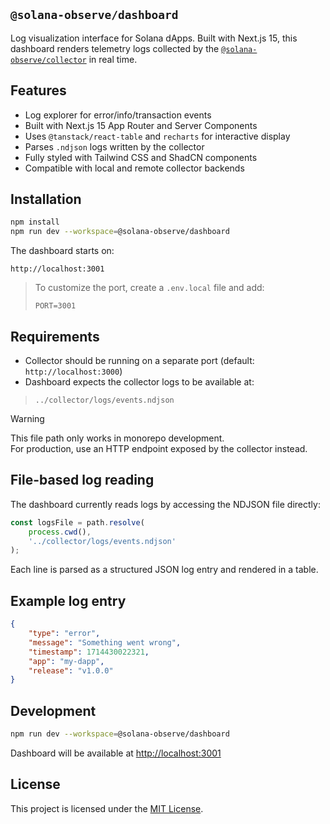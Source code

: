 ## `@solana-observe/dashboard`

Log visualization interface for Solana dApps. Built with Next.js 15, this dashboard renders telemetry logs collected by the [`@solana-observe/collector`](../collector) in real time.

## Features

- Log explorer for error/info/transaction events
- Built with Next.js 15 App Router and Server Components
- Uses `@tanstack/react-table` and `recharts` for interactive display
- Parses `.ndjson` logs written by the collector
- Fully styled with Tailwind CSS and ShadCN components
- Compatible with local and remote collector backends

## Installation

```bash
npm install
npm run dev --workspace=@solana-observe/dashboard
```

The dashboard starts on:

```
http://localhost:3001
```

> To customize the port, create a `.env.local` file and add:
> ```
> PORT=3001
> ```

## Requirements

- Collector should be running on a separate port (default: `http://localhost:3000`)
- Dashboard expects the collector logs to be available at:

> `../collector/logs/events.ndjson`

> [!WARNING]
> This file path only works in monorepo development.  
> For production, use an HTTP endpoint exposed by the collector instead.

## File-based log reading

The dashboard currently reads logs by accessing the NDJSON file directly:

```ts
const logsFile = path.resolve(
    process.cwd(),
    '../collector/logs/events.ndjson'
);
```

Each line is parsed as a structured JSON log entry and rendered in a table.

## Example log entry

```json
{
	"type": "error",
	"message": "Something went wrong",
	"timestamp": 1714430022321,
	"app": "my-dapp",
	"release": "v1.0.0"
}
```

## Development

```bash
npm run dev --workspace=@solana-observe/dashboard
```

Dashboard will be available at [http://localhost:3001](http://localhost:3001)

## License

This project is licensed under the [MIT License](LICENSE).

